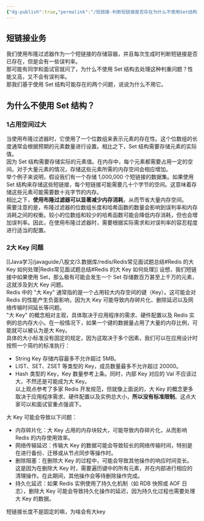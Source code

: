 ```yaml
---
{"dg-publish":true,"permalink":"/短链接-判断短链接是否存在为什么不使用Set结构？/"}
---
```


## 短链接业务  
我们使用布隆过滤器作为一个短链接的存储容器，并且每次生成时判断短链接是否已存在，但是会有一些误判率。  
那可能有同学和面试官就问了，为什么不使用 Set 结构去处理这种判重问题？性能又高，又不会有误判率。  
那我们基于使用 Set 结构可能存在的两个问题，说说为什么不用它。  

## 为什么不使用 Set 结构？  
### 1占用空间过大  
当使用布隆过滤器时，它使用了一个位数组来表示元素的存在性。这个位数组的长度通常会根据预期的元素数量进行设置。相比之下，Set 结构需要存储元素的实际值。  
因为 Set 结构需要存储实际的元素值。在内存中，每个元素都需要占用一定的空间。对于大量元素的情况，存储这些元素所需的内存空间会相应增加。  
举个例子来说明，假设我们有一个存储 1,000,000 个短链接的数据集。如果使用 Set 结构来存储这些短链接，每个短链接可能需要几十个字节的空间。这意味着存储这些元素可能需要数十兆字节的内存。  
相比之下，**使用布隆过滤器可以显著减少内存消耗**，从而节省大量内存空间。  
需要注意的是，布隆过滤器的位数组长度和哈希函数的数量会影响到误判率和内存消耗之间的权衡。较小的位数组和较少的哈希函数可能会降低内存消耗，但也会增加误判率。因此，在使用布隆过滤器时，需要根据实际需求和对误判率的容忍程度进行适当的配置。  

### 2大 Key 问题  
[[Java学习/javaguide八股文/3.数据库/redis/Redis常见面试题总结#Redis 的大 Key 如何处理\|Redis常见面试题总结#Redis 的大 Key 如何处理]]
设想，我们短链接中如果使用 Set，那么极有可能会发生一个 Set 存储数百万甚至上千万的元素，这就涉及到大 Key 问题。  
Redis 中的 "大 Key" 通常指的是一个占用较大内存空间的键（Key）。这可能会对 Redis 的性能产生负面影响，因为大 Key 可能导致内存碎片化、删除延迟以及网络传输时间延长等问题。  
"大 Key" 的概念相对主观，具体取决于应用程序的需求、硬件配置以及 Redis 实例的总内存大小。在一般情况下，如果一个键的数据量占用了大量的内存比例，可能就可以被认为是大 Key。  
具体的大小标准没有固定的规定，因为这取决于多个因素，我们可以在应用设计时按照一个简约的标准执行：  
- String Key 存储内容最多不允许超过 5MB。  
- LIST、SET、ZSET 等类型的 Key，成员数量最多不允许超过 20000。  
- Hash 类型的 Key，Key 数量参考上条。同时，内部 Key 对应的 Val 不应该过大，不然还是可能成为大 Key。  
以上观点参考了多家 Redis 开发规范，但就像上面说的，大 Key 的概念更多取决于应用程序需求、硬件配置以及实例总大小，**所以没有标准限制**。这点大家可以和面试官重点强调下。  

大 Key 可能会导致以下问题：  
- 内存碎片化：大 Key 占用的内存块较大，可能导致内存碎片化，从而影响 Redis 的内存使用效率。  
- 网络传输延迟：传输大 Key 的数据可能会导致较长的网络传输时间，特别是在进行备份、迁移或从节点同步等操作时。  
- 删除阻塞：在删除大 Key 的过程中，可能会导致其他操作的响应时间变长。这是因为在删除大 Key 时，需要遍历键中的所有元素，并在内部进行相应的清理操作。在此期间，其他操作会等待删除操作完成。  
- 持久化延迟：如果 Redis 实例使用了持久化机制（如 RDB 快照或 AOF 日志），删除大 Key 可能会导致持久化操作的延迟，因为持久化过程也需要处理大 Key 的数据。


短链接长度不是固定的嘛，为啥会有大key